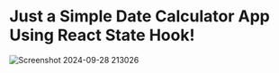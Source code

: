 # Just a Simple Date Calculator App Using React State Hook!

![Screenshot 2024-09-28 213026](https://github.com/user-attachments/assets/7730bafc-e845-4bbf-98a7-908d4785cb4a)

